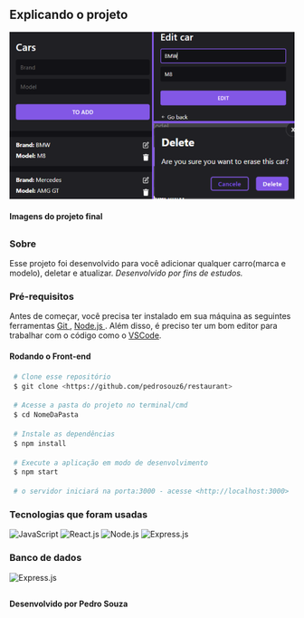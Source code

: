 ## Explicando o projeto

<img src="./img-projeto.png" alt="img" />

#### Imagens do projeto final

##

### Sobre

Esse projeto foi desenvolvido para você adicionar qualquer carro(marca e modelo), deletar e atualizar. <i>Desenvolvido por fins de estudos.</i>

### Pré-requisitos

<p> Antes de começar, você precisa ter instalado em sua máquina as seguintes ferramentas <a href='https://git-scm.com/downloads'> Git </a>, 
  <a href='https://nodejs.org/en/download/'> Node.js </a> . Além disso, é preciso ter um bom editor para trabalhar com o código como o <a href='https://code.visualstudio.com/'> VSCode</a>. </p>

#### Rodando o Front-end
 ``` bash
  # Clone esse repositório
  $ git clone <https://github.com/pedrosouz6/restaurant>
  
  # Acesse a pasta do projeto no terminal/cmd
  $ cd NomeDaPasta
  
  # Instale as dependências
  $ npm install
  
  # Execute a aplicação em modo de desenvolvimento
  $ npm start
  
  # o servidor iniciará na porta:3000 - acesse <http://localhost:3000>
```


### Tecnologias que foram usadas

<div style="display: inline-block">
  <img src="https://img.shields.io/badge/JavaScript-F7DF1E?style=for-the-badge&logo=javascript&logoColor=black" alt="JavaScript" />
  <img src="https://img.shields.io/badge/React-20232A?style=for-the-badge&logo=react&logoColor=61DAFB" alt="React.js" />
  <img src="https://img.shields.io/badge/Node.js-43853D?style=for-the-badge&logo=node.js&logoColor=white" alt="Node.js" /> 
  <img src="https://img.shields.io/badge/Express.js-404D59?style=for-the-badge" alt="Express.js" />
</div>

### Banco de dados

  <img src="https://img.shields.io/badge/MySQL-00000F?style=for-the-badge&logo=mysql&logoColor=white" alt="Express.js" />

##

#### Desenvolvido por Pedro Souza 
